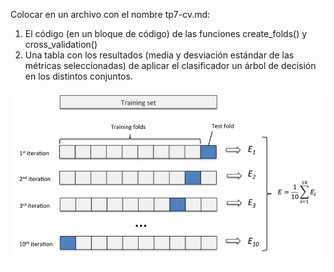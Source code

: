 Colocar en un archivo con el nombre tp7-cv.md:
1. El código (en un bloque de código) de las funciones create_folds() y cross_validation()
2. Una tabla con los resultados (media y desviación estándar de las métricas seleccionadas) de aplicar el 
clasificador un árbol de decisión en los distintos conjuntos.

<div align="center">
	<img src="pics/Diagram-of-k-fold-cross-validation-with-k-10-Image-from-Karl-Rosaen-Log.ppm"/>
</div>
